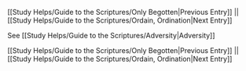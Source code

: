 [[Study Helps/Guide to the Scriptures/Only Begotten|Previous Entry]]  ||  [[Study Helps/Guide to the Scriptures/Ordain, Ordination|Next Entry]]

 See [[Study Helps/Guide to the Scriptures/Adversity|Adversity]]

[[Study Helps/Guide to the Scriptures/Only Begotten|Previous Entry]]  ||  [[Study Helps/Guide to the Scriptures/Ordain, Ordination|Next Entry]]